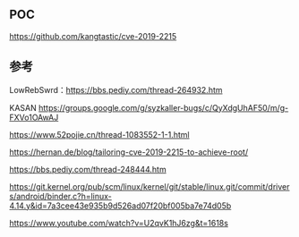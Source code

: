 <languages    />

POC
---

<https://github.com/kangtastic/cve-2019-2215>

参考
----

LowRebSwrd：https://bbs.pediy.com/thread-264932.htm

KASAN <https://groups.google.com/g/syzkaller-bugs/c/QyXdgUhAF50/m/g-FXVo1OAwAJ>

<https://www.52pojie.cn/thread-1083552-1-1.html>

<https://hernan.de/blog/tailoring-cve-2019-2215-to-achieve-root/>

<https://bbs.pediy.com/thread-248444.htm>

<https://git.kernel.org/pub/scm/linux/kernel/git/stable/linux.git/commit/drivers/android/binder.c?h=linux-4.14.y&id=7a3cee43e935b9d526ad07f20bf005ba7e74d05b>

<https://www.youtube.com/watch?v=U2qvK1hJ6zg&t=1618s>
